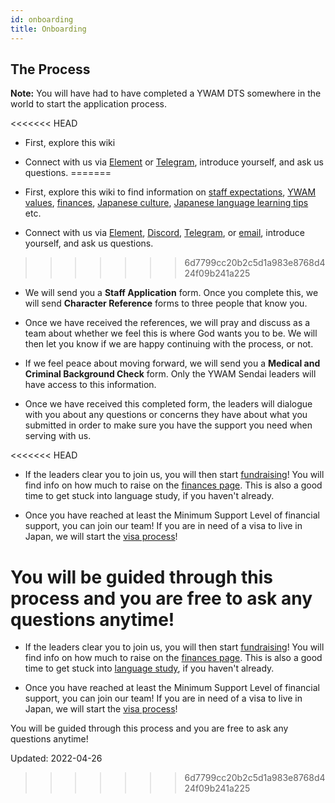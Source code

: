 ```yaml
---
id: onboarding
title: Onboarding
---
```


## The Process

**Note:** You will have had to have completed a YWAM DTS somewhere in the world to start the application process.

<<<<<<< HEAD
* First, explore this wiki

* Connect with us via [Element](https://matrix.to/#/!NTECpQahWqaEonQZRV:matrix.org?via=matrix.org) or [Telegram](https://t.me/joinchat/O4PX5BsUYLG64lCazgT8Ng),  introduce yourself, and ask us questions.
=======
* First, explore this wiki to find information on [staff expectations](commitments.md), [YWAM values](values.md), [finances](finances.md), [Japanese culture](../languageandculture/culture.md), [Japanese language learning tips](../languageandculture/language.md) etc.

* Connect with us via [Element](https://matrix.to/#/!NTECpQahWqaEonQZRV:matrix.org?via=matrix.org), [Discord](https://discord.gg/djmCF4DBaV),  [Telegram](https://t.me/joinchat/O4PX5BsUYLG64lCazgT8Ng),  or [email](mailto:people@ywamsendai.jp), introduce yourself, and ask us questions.
>>>>>>> 6d7799cc20b2c5d1a983e8768d424f09b241a225

* We will send you a **Staff Application** form. Once you complete this, we will send **Character Reference** forms to three people that know you.

* Once we have received the references, we will pray and discuss as a team about whether we feel this is where God wants you to be. We will then let you know if we are happy continuing with the process, or not.

* If we feel peace about moving forward, we will send you a **Medical and Criminal Background Check** form. Only the YWAM Sendai leaders will have access to this information.

* Once we have received this completed form, the leaders will dialogue with you about any questions or concerns they have about what you submitted in order to make sure you have the support you need when serving with us.

<<<<<<< HEAD
* If the leaders clear you to join us, you will then start [fundraising](fundraising.md)! You will find info on how much to raise on the [finances page](finances.md). This is also a good time to get stuck into language study, if you haven't already.

* Once you have reached at least the Minimum Support Level of financial support, you can join our team! If you are in need of a visa to live in Japan, we will start the [visa process](visaApply.md)!

You will be guided through this process and you are free to ask any questions anytime!
=======
* If the leaders clear you to join us, you will then start [fundraising](fundraising.md)! You will find info on how much to raise on the [finances page](finances.md). This is also a good time to get stuck into [language study](../languageandculture/language.md), if you haven't already.

* Once you have reached at least the Minimum Support Level of financial support, you can join our team! If you are in need of a visa to live in Japan, we will start the [visa process](visa.md)!

You will be guided through this process and you are free to ask any questions anytime!

Updated: 2022-04-26
>>>>>>> 6d7799cc20b2c5d1a983e8768d424f09b241a225

